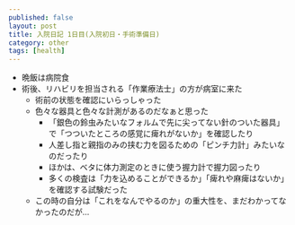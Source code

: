 ```yaml
---
published: false
layout: post
title: 入院日記 1日目(入院初日・手術準備日)
category: other
tags: [health]
---
```




- 晩飯は病院食
- 術後、リハビリを担当される「作業療法士」の方が病室に来た
  - 術前の状態を確認にいらっしゃった
  - 色々な器具と色々な計測があるのだなぁと思った
    - 「銀色の鈴虫みたいなフォルムで先に尖ってない針のついた器具」で「つついたところの感覚に痺れがないか」を確認したり
    - 人差し指と親指のみの挟む力を図るための「ピンチ力計」みたいなのだったり
    - ほかは、ベタに体力測定のときに使う握力計で握力図ったり
    - 多くの検査は「力を込めることができるか」「痺れや麻痺はないか」を確認する試験だった
  - この時の自分は「これをなんでやるのか」の重大性を、まだわかってなかったのだが…